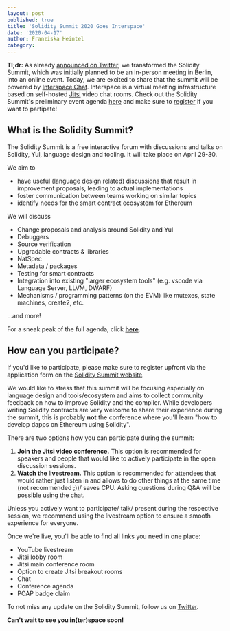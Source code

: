 ```yaml
---
layout: post
published: true
title: 'Solidity Summit 2020 Goes Interspace'
date: '2020-04-17'
author: Franziska Heintel
category:
---
```


**Tl;dr:** As already [announced on Twitter](https://twitter.com/solidity_lang/status/1244645576735690752?s=20), we transformed the Solidity Summit, which was initially planned to be an in-person meeting in Berlin, into an online event. Today, we are excited to share that the summit will be powered by [Interspace.Chat](https://github.com/interspacechat/interspace.chat). Interspace is a virtual meeting infrastructure based on self-hosted [Jitsi](https://jitsi.org/) video chat rooms. Check out the Solidity Summit's preliminary event agenda [here](https://docs.google.com/spreadsheets/d/1ylkaTYKx9TbAifCgyH2jN9SKJKrYfzab9zzTZgSL44g/edit#gid=2065734219) and make sure to [register](https://solidity-summit.ethereum.org/) if you want to partipate!

## What is the Solidity Summit?
The Solidity Summit is a free interactive forum with discussions and talks on Solidity, Yul, language design and tooling. It will take place on April 29-30.

We aim to
+ have useful (language design related) discussions that result in improvement proposals, leading to actual implementations 
+ foster communication between teams working on similar topics
+ identify needs for the smart contract ecosystem for Ethereum

We will discuss
+ Change proposals and analysis around Solidity and Yul
+ Debuggers
+ Source verification
+ Upgradable contracts & libraries
+ NatSpec
+ Metadata / packages
+ Testing for smart contracts
+ Integration into existing "larger ecosystem tools" (e.g. vscode via Language Server, LLVM, DWARF)
+ Mechanisms / programming patterns (on the EVM) like mutexes, state machines, create2, etc.

...and more!

For a sneak peak of the full agenda, click **[here](https://docs.google.com/spreadsheets/d/1ylkaTYKx9TbAifCgyH2jN9SKJKrYfzab9zzTZgSL44g/edit?usp=sharing)**.


## How can you participate?
If you'd like to participate, please make sure to register upfront via the application form on the [Solidity Summit website](https://solidity-summit.ethereum.org/).

We would like to stress that this summit will be focusing especially on language design and tools/ecosystem and aims to collect community feedback on how to improve Solidity and the compiler. While developers writing Solidity contracts are very welcome to share their experience during the summit, this is probably **not** the conference where you'll learn "how to develop dapps on Ethereum using Solidity".  

There are two options how you can participate during the summit: 
1. **Join the Jitsi video conference.** This option is recommended for speakers and people that would like to actively participate in the open discussion sessions.
2. **Watch the livestream.** This option is recommended for attendees that would rather just listen in and allows to do other things at the same time (not recommended ;))/ saves CPU. Asking questions during Q&A will be possible using the chat. 

Unless you actively want to participate/ talk/ present during the respective session, we recommend using the livestream option to ensure a smooth experience for everyone.

Once we're live, you'll be able to find all links you need in one place: 
+ YouTube livestream
+ Jitsi lobby room
+ Jitsi main conference room 
+ Option to create Jitsi breakout rooms 
+ Chat
+ Conference agenda
+ POAP badge claim

To not miss any update on the Solidity Summit, follow us on [Twitter](https://twitter.com/solidity_lang).

**Can't wait to see you in(ter)space soon!**



